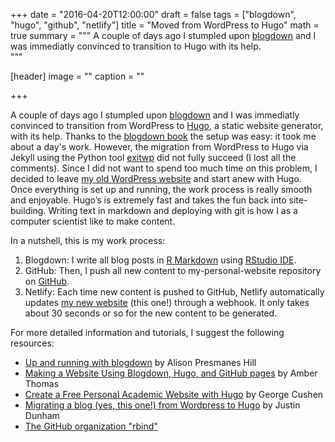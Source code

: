 +++
date = "2016-04-20T12:00:00"
draft = false
tags = ["blogdown", "hugo", "github", "netlify"]
title = "Moved from WordPress to Hugo"
math = true
summary = """
A couple of days ago I stumpled upon [blogdown](https://github.com/rstudio/blogdown) and I was immediatly convinced to transition to Hugo with its help.  
"""

[header]
image = ""
caption = ""

+++

A couple of days ago I stumpled upon [blogdown](https://github.com/rstudio/blogdown) and I was immediatly convinced to transition from WordPress to [Hugo](https://gohugo.io/), a static website generator, with its help. Thanks to the [blogdown book](https://bookdown.org/yihui/blogdown/) the setup was easy: it took me about a day's work. However, the migration from WordPress to Hugo via Jekyll using the Python tool [exitwp](https://github.com/thomasf/exitwp) did not fully succeed (I lost all the comments). Since I did not want to spend too much time on this problem, I decided to leave [my old WordPress website](http://samboh.blogs.dsv.su.se/) and start anew with Hugo. Once everything is set up and running, the work process is really smooth and enjoyable. Hugo’s is extremely fast and takes the fun back into site-building. Writing text in markdown and deploying with git is how I as a computer scientist like to make content. 

In a nutshell, this is my work process: 

1. Blogdown: I write all blog posts in [R Markdown](http://rmarkdown.rstudio.com/) using [RStudio IDE](https://www.rstudio.com/products/RStudio/). 
2. GitHub: Then, I push all new content to my-personal-website repository on [GitHub](https://github.com/samuel-bohman/my-personal-website).
3. Netlify: Each time new content is pushed to GitHub, Netlify automatically updates [my new website](https://samuel.netlify.com/) (this one!) through a webhook. It only takes about 30 seconds or so for the new content to be generated. 

For more detailed information and tutorials, I suggest the following resources:  

- [Up and running with blogdown](https://apreshill.rbind.io/post/up-and-running-with-blogdown/) by Alison Presmanes Hill  
- [Making a Website Using Blogdown, Hugo, and GitHub pages](https://proquestionasker.github.io/blog/Making_Site/) by Amber Thomas  
- [Create a Free Personal Academic Website with Hugo](https://georgecushen.com/create-your-website-with-hugo/) by George Cushen  
- [Migrating a blog (yes, this one!) from Wordpress to Hugo](http://justindunham.net/migrating-from-wordpress-to-hugo/) by Justin Dunham  
- [The GitHub organization "rbind"](https://support.rbind.io/about/) 